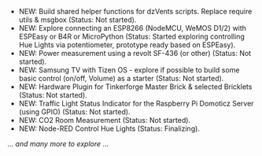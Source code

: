 * NEW: Build shared helper functions for dzVents scripts. Replace require utils & msgbox (Status: Not started).
* NEW: Explore connecting an ESP8266 (NodeMCU, WeMOS D1/2) with ESPEasy or B4R or MicroPython (Status: Started exploring controlling Hue Lights via potentiometer, prototype ready based on ESPEasy).
* NEW: Power measurement using a revolt SF-436 (or other) (Status: Not started).
* NEW: Samsung TV with Tizen OS - explore if possible to build some basic control (on/off, Volume) as a starter (Status: Not started).
* NEW: Hardware Plugin for Tinkerforge Master Brick & selected Bricklets (Status: Not started).
* NEW: Traffic Light Status Indicator for the Raspberry Pi Domoticz Server (using GPIO) (Status: Not started).
* NEW: CO2 Room Measurement (Status: Not started).
* NEW: Node-RED Control Hue Lights (Status: Finalizing).

... _and many more to explore_ ...
